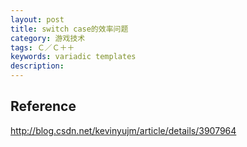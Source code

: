```yaml
---
layout: post
title: switch case的效率问题
category: 游戏技术
tags: Ｃ／Ｃ＋＋
keywords: variadic templates
description: 
---
```


#### 

## Reference

<http://blog.csdn.net/kevinyujm/article/details/3907964>